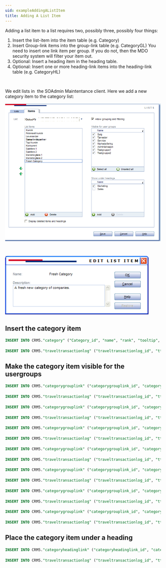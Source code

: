 ```yaml
---
uid: exampleAddingAListItem
title: Adding A List Item
---
```


Adding a list item to a list requires two, possibly three, possibly four things:

1.  Insert the list-item into the item table (e.g. Category)
2.  Insert Group-link items into the group-link table (e.g. CategoryGL)
    You need to insert one link item per group. If you do not, then the MDO security system will filter your item out.
3.  Optional: Insert a heading item in the heading table.
4.  Optional: Insert one or more heading-link items into the heading-link table (e.g. CategoryHL)

 

We edit lists in  the SOAdmin Maintentance client. Here we add a new category item to the category list:

![](../Images/ScreenCap2.png)

 

![](../Images/EditListItem.png)

Insert the category item
------------------------

```SQL
INSERT INTO CRM5."category" ("Category_id", "name", "rank", "tooltip", "deleted", "registered", "registered_associate_id", "updated", "updated_associate_id", "updatedCount") VALUES (11, 'Fresh Category', 11, 'A fresh new category of companies.', 0, 1164907192, 11, 0, 0, 0)

INSERT INTO CRM5."traveltransactionlog" ("traveltransactionlog_id", "ttime", "prev_record_id", "type", "associate_id", "tablenumber", "record_id") VALUES (110585, 1164910792, 0, 4352, 11, 64, 11)
```

Make the category item visible for the usergroups
-------------------------------------------------

```SQL
INSERT INTO CRM5."categorygrouplink" ("categorygrouplink_id", "category_id", "group_id", "registered", "registered_associate_id", "updated", "updated_associate_id", "updatedCount") VALUES (41, 11, 1, 1164907192, 11, 0, 0, 0)

INSERT INTO CRM5."traveltransactionlog" ("traveltransactionlog_id", "ttime", "prev_record_id", "type", "associate_id", "tablenumber", "record_id") VALUES (110586, 1164910792, 0, 4352, 11, 65, 41)

INSERT INTO CRM5."categorygrouplink" ("categorygrouplink_id", "category_id", "group_id", "registered", "registered_associate_id", "updated", "updated_associate_id", "updatedCount") VALUES (42, 11, 2, 1164907192, 11, 0, 0, 0)

INSERT INTO CRM5."traveltransactionlog" ("traveltransactionlog_id", "ttime", "prev_record_id", "type", "associate_id", "tablenumber", "record_id") VALUES (110587, 1164910792, 0, 4352, 11, 65, 42)

INSERT INTO CRM5."categorygrouplink" ("categorygrouplink_id", "category_id", "group_id", "registered", "registered_associate_id", "updated", "updated_associate_id", "updatedCount") VALUES (43, 11, 3, 1164907192, 11, 0, 0, 0)

INSERT INTO CRM5."traveltransactionlog" ("traveltransactionlog_id", "ttime", "prev_record_id", "type", "associate_id", "tablenumber", "record_id") VALUES (110588, 1164910792, 0, 4352, 11, 65, 43)

INSERT INTO CRM5."categorygrouplink" ("categorygrouplink_id", "category_id", "group_id", "registered", "registered_associate_id", "updated", "updated_associate_id", "updatedCount") VALUES (44, 11, 4, 1164907192, 11, 0, 0, 0)

INSERT INTO CRM5."traveltransactionlog" ("traveltransactionlog_id", "ttime", "prev_record_id", "type", "associate_id", "tablenumber", "record_id") VALUES (110589, 1164910792, 0, 4352, 11, 65, 44)

INSERT INTO CRM5."categorygrouplink" ("categorygrouplink_id", "category_id", "group_id", "registered", "registered_associate_id", "updated", "updated_associate_id", "updatedCount") VALUES (45, 11, 5, 1164907192, 11, 0, 0, 0)

INSERT INTO CRM5."traveltransactionlog" ("traveltransactionlog_id", "ttime", "prev_record_id", "type", "associate_id", "tablenumber", "record_id") VALUES (110590, 1164910792, 0, 4352, 11, 65, 45)

INSERT INTO CRM5."categorygrouplink" ("categorygrouplink_id", "category_id", "group_id", "registered", "registered_associate_id", "updated", "updated_associate_id", "updatedCount") VALUES (46, 11, 6, 1164907192, 11, 0, 0, 0)

INSERT INTO CRM5."traveltransactionlog" ("traveltransactionlog_id", "ttime", "prev_record_id", "type", "associate_id", "tablenumber", "record_id") VALUES (110591, 1164910792, 0, 4352, 11, 65, 46)

INSERT INTO CRM5."categorygrouplink" ("categorygrouplink_id", "category_id", "group_id", "registered", "registered_associate_id", "updated", "updated_associate_id", "updatedCount") VALUES (47, 11, 7, 1164907192, 11, 0, 0, 0)

INSERT INTO CRM5."traveltransactionlog" ("traveltransactionlog_id", "ttime", "prev_record_id", "type", "associate_id", "tablenumber", "record_id") VALUES (110592, 1164910792, 0, 4352, 11, 65, 47)
```

Place the category item under a heading
---------------------------------------

```SQL
INSERT INTO CRM5."categoryheadinglink" ("categoryheadinglink_id", "category_id", "heading_id", "registered", "registered_associate_id", "updated", "updated_associate_id", "updatedCount") VALUES (11, 11, 6, 1164907569, 11, 0, 0, 0)

INSERT INTO CRM5."traveltransactionlog" ("traveltransactionlog_id", "ttime", "prev_record_id", "type", "associate_id", "tablenumber", "record_id") VALUES (110593, 1164911169, 0, 4352, 11, 66, 11)
```
